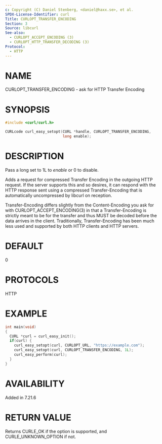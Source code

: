 ```yaml
---
c: Copyright (C) Daniel Stenberg, <daniel@haxx.se>, et al.
SPDX-License-Identifier: curl
Title: CURLOPT_TRANSFER_ENCODING
Section: 3
Source: libcurl
See-also:
  - CURLOPT_ACCEPT_ENCODING (3)
  - CURLOPT_HTTP_TRANSFER_DECODING (3)
Protocol:
  - HTTP
---
```


# NAME

CURLOPT_TRANSFER_ENCODING - ask for HTTP Transfer Encoding

# SYNOPSIS

~~~c
#include <curl/curl.h>

CURLcode curl_easy_setopt(CURL *handle, CURLOPT_TRANSFER_ENCODING,
                          long enable);
~~~

# DESCRIPTION

Pass a long set to 1L to *enable* or 0 to disable.

Adds a request for compressed Transfer Encoding in the outgoing HTTP
request. If the server supports this and so desires, it can respond with the
HTTP response sent using a compressed Transfer-Encoding that is automatically
uncompressed by libcurl on reception.

Transfer-Encoding differs slightly from the Content-Encoding you ask for with
CURLOPT_ACCEPT_ENCODING(3) in that a Transfer-Encoding is strictly meant
to be for the transfer and thus MUST be decoded before the data arrives in the
client. Traditionally, Transfer-Encoding has been much less used and supported
by both HTTP clients and HTTP servers.

# DEFAULT

0

# PROTOCOLS

HTTP

# EXAMPLE

~~~c
int main(void)
{
  CURL *curl = curl_easy_init();
  if(curl) {
    curl_easy_setopt(curl, CURLOPT_URL, "https://example.com");
    curl_easy_setopt(curl, CURLOPT_TRANSFER_ENCODING, 1L);
    curl_easy_perform(curl);
  }
}
~~~

# AVAILABILITY

Added in 7.21.6

# RETURN VALUE

Returns CURLE_OK if the option is supported, and CURLE_UNKNOWN_OPTION if not.
